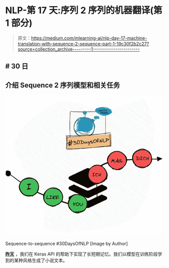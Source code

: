 # NLP-第 17 天:序列 2 序列的机器翻译(第 1 部分)

> 原文：<https://medium.com/mlearning-ai/nlp-day-17-machine-translation-with-sequence-2-sequence-part-1-19c30f2b2c27?source=collection_archive---------1----------------------->

## # 30 日

## 介绍 Sequence 2 序列模型和相关任务

![](img/b777bef3c43816066b53652dc9438769.png)

Sequence-to-sequence #30DaysOfNLP [Image by Author]

[**昨天**](/mlearning-ai/nlp-day-16-how-to-remember-text-with-long-short-term-memory-part-2-20391f76bb41) ，我们在 Keras API 的帮助下实现了长短期记忆。我们以模型在训练阶段学到的某种风格生成了小说文本。